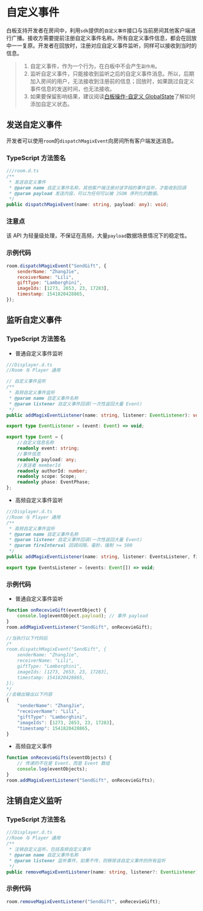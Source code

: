 # 自定义事件

白板支持开发者在房间中，利用`sdk`提供的`自定义事件`接口与当前房间其他客户端进行广播。接收方需要提前注册自定义事件名称。所有自定义事件信息，都会在回放中一一复原。开发者在回放时，注册对应自定义事件监听，同样可以接收到当时的信息。

> 1. 自定义事件，作为一个行为，在白板中不会产生`副作用`。
> 2. 监听自定义事件，只能接收到监听之后的自定义事件消息。所以，后期加入房间的用户，无法接收到注册前的信息；回放时，如果跳过自定义事件信息的发送时间，也无法接收。
> 3. 如果要保留影响结果，建议阅读[白板操作-自定义 GlobalState](https://developer.netless.link/documents/client/realtime-room-state-management)了解如何添加自定义状态。

## 发送自定义事件

开发者可以使用`room`的`dispatchMagixEvent`向房间所有客户端发送消息。

### TypeScript 方法签名

```typescript
///room.d.ts
/**
 * 发送自定义事件
 * @param name 自定义事件名称，其他客户端注册对该字段的事件监听，才能收到回调
 * @param payload 发送内容，可以为任何可以被 JSON 序列化的数据。
 */
public dispatchMagixEvent(name: string, payload: any): void;
```

### 注意点

该 API 为轻量级处理，不保证在高频，大量`payload`数据场景情况下的稳定性。

### 示例代码

```javascript
room.dispatchMagixEvent("SendGift", {
    senderName: "ZhangJie",
    receiverName: "Lili",
    giftType: "Lamborghini",
    imageIds: [1273, 2653, 23, 17283],
    timestamp: 1541820428865,
});
```

## 监听自定义事件

### TypeScript 方法签名

* 普通自定义事件监听

```typescript
///Displayer.d.ts
//Room 与 Player 通用

// 自定义事件监听
/**
 * 高频自定义事件监听
 * @param name 自定义事件名称
 * @param listener 自定义事件回调(一次性返回大量 Event)
 */
public addMagixEventListener(name: string, listener: EventListener): void;

export type EventListener = (event: Event) => void;

export type Event = {
    //自定义信息名称
    readonly event: string;
    //事件信息
    readonly payload: any;
    //发送者 memberId
    readonly authorId: number;
    readonly scope: Scope;
    readonly phase: EventPhase;
};
```

* 高频自定义事件监听

```typescript
///Displayer.d.ts
//Room 与 Player 通用
/**
 * 高频自定义事件监听
 * @param name 自定义事件名称
 * @param listener 自定义事件回调(一次性返回大量 Event)
 * @param fireInterval 回调间隔，毫秒，强制 >= 500
 */
public addMagixEventListener(name: string, listener: EventsListener, fireInterval: number): void;

export type EventsListener = (events: Event[]) => void;
```

### 示例代码

* 普通自定义事件监听

```javascript
function onRecevieGift(eventObject) {
    console.log(eventObject.payload); // 事件 payload
}
room.addMagixEventListener("SendGift", onRecevieGift);

//当执行以下代码后
/*
room.dispatchMagixEvent("SendGift", {
    senderName: "ZhangJie",
    receiverName: "Lili",
    giftType: "Lamborghini",
    imageIds: [1273, 2653, 23, 17283],
    timestamp: 1541820428865,
});
*/
//会输出输出以下内容
{
    "senderName": "ZhangJie",
    "receiverName": "Lili",
    "giftType": "Lamborghini",
    "imageIds": [1273, 2653, 23, 17283],
    "timestamp": 1541820428865,
}
```

* 高频自定义事件

```javascript
function onRecevieGifts(eventObjects) {
    // 传递的不在是 Event，而是 Event 数组
    console.log(eventObjects);
}
room.addMagixEventListener("SendGift", onRecevieGifts);
```

## 注销自定义监听

### TypeScript 方法签名

```typescript
///Displayer.d.ts
//Room 与 Player 通用
/**
 * 注销自定义监听，包括高频自定义事件
 * @param name 自定义事件名称
 * @param listener 监听事件，如果不传，则移除该自定义事件的所有监听
 */
public removeMagixEventListener(name: string, listener?: EventListener): void;
```

### 示例代码

```javascript
room.removeMagixEventListener("SendGift", onRecevieGift);
```

